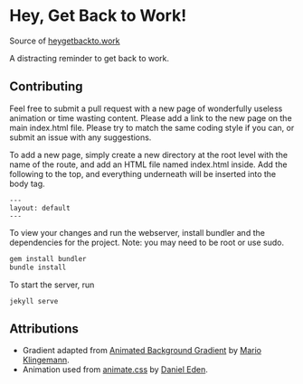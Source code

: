 # Hey, Get Back to Work!
Source of [heygetbackto.work](http://heygetbackto.work)

A distracting reminder to get back to work.

## Contributing
Feel free to submit a pull request with a new page of wonderfully useless animation or time wasting content. Please add a link to the new page on the main index.html file. Please try to match the same coding style if you can, or submit an issue with any suggestions.

To add a new page, simply create a new directory at the root level with the name of the route, and add an HTML file named index.html inside. Add the following to the top, and everything underneath will be inserted into the body tag.
```
---
layout: default
---
```

To view your changes and run the webserver, install bundler and the dependencies for the project. Note: you may need to be root or use sudo.
```sh
gem install bundler
bundle install
```

To start the server, run
```
jekyll serve
```

## Attributions
* Gradient adapted from [Animated Background Gradient](http://codepen.io/quasimondo/pen/lDdrF/) by [Mario Klingemann](http://codepen.io/quasimondo/).
* Animation used from [animate.css](https://github.com/daneden/animate.css) by [Daniel Eden](http://daneden.me/).
